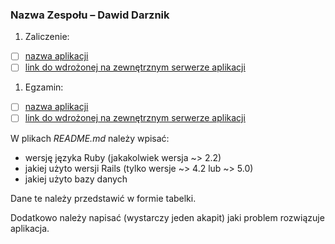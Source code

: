 ### Nazwa Zespołu – Dawid Darznik

1. Zaliczenie:
 - [ ] [nazwa aplikacji](zaliczenie)
 - [ ] [link do wdrożonej na zewnętrznym serwerze aplikacji](/)
1. Egzamin:
 - [ ] [nazwa aplikacji](egzamin)
 - [ ] [link do wdrożonej na zewnętrznym serwerze aplikacji](/)

W plikach _README.md_ należy wpisać:

* wersję języka Ruby (jakakolwiek wersja ~> 2.2)
* jakiej użyto wersji Rails (tylko wersje ~> 4.2 lub ~> 5.0)
* jakiej użyto bazy danych

Dane te należy przedstawić w formie tabelki.

Dodatkowo należy napisać (wystarczy jeden akapit)
jaki problem rozwiązuje aplikacja.

